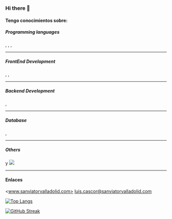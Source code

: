 ### Hi there 👋
<!-- in your header -->
<link rel="stylesheet" href="https://cdn.jsdelivr.net/gh/devicons/devicon@latest/devicon.min.css">



<!--
**LuisCasCor/LuisCasCor** is a ✨ _special_ ✨ repository because its `README.md` (this file) appears on your GitHub profile.

Here are some ideas to get you started:

- 🔭 I’m currently working on ...
- 🌱 I’m currently learning ...
- 👯 I’m looking to collaborate on ...
- 🤔 I’m looking for help with ...
- 💬 Ask me about ...
- 📫 How to reach me: ...
- 😄 Pronouns: ...
- ⚡ Fun fact: ...
-->

#### Tengo conocimientos sobre:

##### Programming languages

<i class="devicon-c-plain"></i>, <i class="devicon-java-plain"></i>, <i class="devicon-javascript-plain"></i>, 

____

##### FrontEnd Development

<i class="devicon-javascript-plain"></i>, <i class="devicon-html5-plain-wordmark"></i>, <i class="devicon-css3-plain-wordmark"></i>

____

##### Backend Development

<i class="devicon-nodejs-plain"></i>, <i class="devicon-javascript-plain"></i>

_____

##### Database

<i class="devicon-mysql-plain-wordmark"></i>, <i class="devicon-postgresql-plain-wordmark"></i>

_____

 ##### Others
 
<i class="devicon-git-plain"></i> y <img src="https://cdn.jsdelivr.net/gh/devicons/devicon/icons/github/github-original-wordmark.svg" />
_____

#### Enlaces
<www.sanviatorvalladolid.com>
<luis.cascor@sanviatorvalladolid.com>

[![Top Langs](https://github-readme-stats.vercel.app/api/top-langs/?username=LuisCasCor&layout=compact&theme=vision-friendly-dark)](https://github.com/anuraghazra/github-readme-stats)


[![GitHub Streak](http://github-readme-streak-stats.herokuapp.com?user=LuisCasCor&theme=dark&background=000000)](https://git.io/streak-stats)
